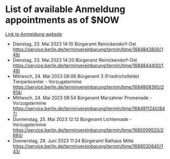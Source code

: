 # List of available Anmeldung appointments as of $NOW
[Link to Anmeldung website](https://service.berlin.de/terminvereinbarung/termin/tag.php?termin=1&anliegen[]=120686&dienstleisterlist=122210,122217,327316,122219,327312,122227,327314,122231,327346,122243,327348,122254,122252,329742,122260,329745,122262,329748,122271,327278,122273,327274,122277,327276,330436,122280,327294,122282,327290,122284,327292,122291,327270,122285,327266,122286,327264,122296,327268,150230,329760,122297,327286,122294,327284,122312,329763,122314,329775,122304,327330,122311,327334,122309,327332,317869,122281,327352,122279,329772,122283,122276,327324,122274,327326,122267,329766,122246,327318,122251,327320,122257,327322,122208,327298,122226,327300&herkunft=http%3A%2F%2Fservice.berlin.de%2Fdienstleistung%2F120686%2F)
- Dienstag, 23. Mai 2023 14:10 Bürgeramt Reinickendorf-Ost https://service.berlin.de/terminvereinbarung/termin/time/1684843800/149/
- Dienstag, 23. Mai 2023 14:20 Bürgeramt Reinickendorf-Ost https://service.berlin.de/terminvereinbarung/termin/time/1684844400/149/
- Mittwoch, 24. Mai 2023 08:06 Bürgeramt 3 (Friedrichsfelde) Tierparkcenter - Vorzugstermine https://service.berlin.de/terminvereinbarung/termin/time/1684908360/2914/
- Mittwoch, 24. Mai 2023 08:54 Bürgeramt Marzahner Promenade - Vorzugstermine https://service.berlin.de/terminvereinbarung/termin/time/1684911240/847/
- Donnerstag, 25. Mai 2023 12:12 Bürgeramt Lichtenrade - Vorzugstermine https://service.berlin.de/terminvereinbarung/termin/time/1685009520/2893/
- Donnerstag, 29. Juni 2023 11:24 Bürgeramt Rathaus Mitte https://service.berlin.de/terminvereinbarung/termin/time/1688030640/143/
